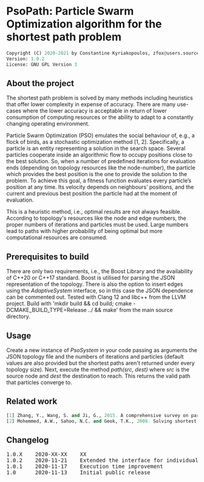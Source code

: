 # PsoPath: Particle Swarm Optimization algorithm for the shortest path problem

```python
Copyright (C) 2020-2021 by Constantine Kyriakopoulos, zfox@users.sourceforge.net
Version: 1.0.2
License: GNU GPL Version 3
```


## About the project

The shortest path problem is solved by many methods including heuristics that offer lower complexity in expense of accuracy. There are many use-cases where the lower accuracy is acceptable in return of lower consumption of computing resources or the ability to adapt to a constantly changing operating environment.

Particle Swarm Optimization (PSO) emulates the social behaviour of, e.g., a flock of birds, as a stochastic optimization method [1, 2]. Specifically, a particle is an entity representing a solution in the search space. Several particles cooperate inside an algorithmic flow to occupy positions close to the best solution. So, when a number of predefined iterations for evaluation ends (depending on topology resources like 
the node-number), the particle which provides the best position is the one to provide the solution to the problem. To achieve this goal, a fitness function evaluates every particle’s position at any time. Its velocity depends on neighbours’ positions, and the current and previous best position the particle had at the moment of evaluation.

This is a heuristic method, i.e., optimal results are not always feasible. According to topology's resources like the node and edge numbers, the proper numbers of iterations and particles must be used. Large numbers lead to paths with higher probability of being optimal but more computational resources are consumed.


## Prerequisites to build

There are only two requirements, i.e., the Boost Library and the availability of C++20 or C++17 standard. Boost is utilised for parsing the JSON representation of the topology. There is also the option to insert edges using the <em>AdaptiveSystem</em> interface, so in this case the JSON dependence can be commented out. Tested with Clang 12 and libc++ from the LLVM project. Build with 'mkdir build && cd build; cmake -DCMAKE_BUILD_TYPE=Release ../ && make' from the main source directory.


## Usage

Create a new instance of <em>PsoSystem</em> in your code passing as arguments the JSON topology file and the numbers of iterations and particles (default values are also provided but the shortest paths aren't returned under every topology size). Next, execute the method <em>path(src, dest)</em> where <em>src</em> is the source node and <em>dest</em> the destination to reach. This returns the valid path that particles converge to.


## Related work

```python
[1] Zhang, Y., Wang, S. and Ji, G., 2015. A comprehensive survey on particle swarm optimization algorithm and its applications. Mathematical Problems in Engineering.
[2] Mohemmed, A.W., Sahoo, N.C. and Geok, T.K., 2008. Solving shortest path problem using particle swarm optimization. Applied Soft Computing, 8(4), pp.1643-1653.
```

## Changelog

<pre>
1.0.X    2020-XX-XX    XX
1.0.2    2020-11-21    Extended the interface for individual edge insertion
1.0.1    2020-11-17    Execution time improvement
1.0      2020-11-13    Initial public release
</pre>
